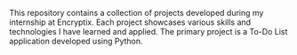 This repository contains a collection of projects developed during my internship at Encryptix. Each project showcases various skills and technologies I have learned and applied. The primary project is a To-Do List application developed using Python.
